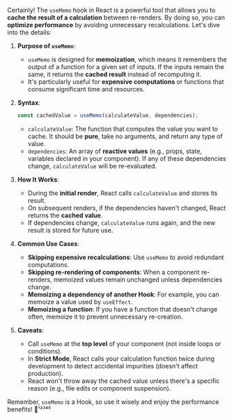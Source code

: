 Certainly! The `useMemo` hook in React is a powerful tool that allows you to **cache the result of a calculation** between re-renders. By doing so, you can **optimize performance** by avoiding unnecessary recalculations. Let's dive into the details:

1. **Purpose of `useMemo`**:
   - `useMemo` is designed for **memoization**, which means it remembers the output of a function for a given set of inputs. If the inputs remain the same, it returns the **cached result** instead of recomputing it.
   - It's particularly useful for **expensive computations** or functions that consume significant time and resources.

2. **Syntax**:
   ```jsx
   const cachedValue = useMemo(calculateValue, dependencies);
   ```
   - `calculateValue`: The function that computes the value you want to cache. It should be **pure**, take no arguments, and return any type of value.
   - `dependencies`: An array of **reactive values** (e.g., props, state, variables declared in your component). If any of these dependencies change, `calculateValue` will be re-evaluated.

3. **How It Works**:
   - During the **initial render**, React calls `calculateValue` and stores its result.
   - On subsequent renders, if the dependencies haven't changed, React returns the **cached value**.
   - If dependencies change, `calculateValue` runs again, and the new result is stored for future use.

4. **Common Use Cases**:
   - **Skipping expensive recalculations**: Use `useMemo` to avoid redundant computations.
   - **Skipping re-rendering of components**: When a component re-renders, memoized values remain unchanged unless dependencies change.
   - **Memoizing a dependency of another Hook**: For example, you can memoize a value used by `useEffect`.
   - **Memoizing a function**: If you have a function that doesn't change often, memoize it to prevent unnecessary re-creation.

5. **Caveats**:
   - Call `useMemo` at the **top level** of your component (not inside loops or conditions).
   - In **Strict Mode**, React calls your calculation function twice during development to detect accidental impurities (doesn't affect production).
   - React won't throw away the cached value unless there's a specific reason (e.g., file edits or component suspension).

Remember, `useMemo` is a Hook, so use it wisely and enjoy the performance benefits! 🚀¹²³⁴⁵

